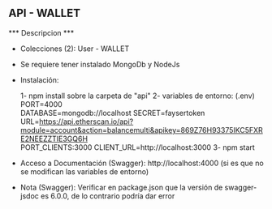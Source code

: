 ## API - WALLET


*** Descripcion ***

- Colecciones (2): User - WALLET

- Se requiere tener instalado MongoDb y NodeJs

- Instalación: 
    
    1- npm install sobre la carpeta de "api"
    2- variables de entorno: (.env)
                PORT=4000    
                DATABASE=mongodb://localhost 
                SECRET=faysertoken 
                URL=https://api.etherscan.io/api?module=account&action=balancemulti&apikey=869Z76H93375IKC5FXRE2NEEZZTIE3GQ6H  
                PORT_CLIENTS:3000 
                CLIENT_URL=http://localhost:3000 
    3-  npm start

- Acceso a Documentación (Swagger): http://localhost:4000 (si es que no se modifican las variables de entorno)

- Nota (Swagger): Verificar en package.json que la versión de swagger-jsdoc es 6.0.0, de lo contrario podría dar error


